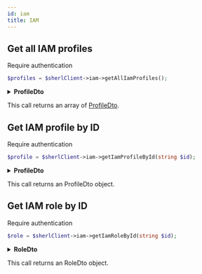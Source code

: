 ```yaml
---
id: iam
title: IAM
---
```


## Get all IAM profiles

<span class="badge badge--warning">Require authentication</span>

```php
$profiles = $sherlClient->iam->getAllIamProfiles();
```

<details>
 <summary><b>ProfileDto</b></summary>

| Fields         | Type                                  |      Required      | Description                             |
| -------------- | ------------------------------------- | :----------------: | --------------------------------------- |
| **id**         | string                                | :white_check_mark: | Unique identifier for the profile       |
| **uri**        | string                                | :white_check_mark: | Uri for the profile                     |
| **name**       | string                                | :white_check_mark: | Name of the profile                     |
| **consumerId** | string                                |        :x:         | Consumer ID associated with the profile |
| **roles**      | array of [RoleDto](iam-types#RoleDto) | :white_check_mark: | Array of associated roles               |
| **createdAt**  | datetime                              |        :x:         | Date and time of profile creation       |
| **updatedAt**  | datetime                              |        :x:         | Date and time of last update            |

</details>

This call returns an array of [ProfileDto](Iam-types#ProfileDto).

## Get IAM profile by ID

<span class="badge badge--warning">Require authentication</span>

```php
$profile = $sherlClient->iam->getIamProfileById(string $id);
```

<details>
 <summary><b>ProfileDto</b></summary>

| Fields         | Type                            |      Required      | Description                             |
| -------------- | ------------------------------- | :----------------: | --------------------------------------- |
| **id**         | string                          | :white_check_mark: | Unique identifier for the profile       |
| **uri**        | string                          | :white_check_mark: | Uri for the profile                     |
| **name**       | string                          | :white_check_mark: | Name of the profile                     |
| **consumerId** | string                          |        :x:         | Consumer ID associated with the profile |
| **roles**      | array of [RoleDto](iam#RoleDto) | :white_check_mark: | Array of associated roles               |
| **createdAt**  | datetime                        |        :x:         | Date and time of profile creation       |
| **updatedAt**  | datetime                        |        :x:         | Date and time of last update            |

</details>

This call returns an ProfileDto object.

## Get IAM role by ID

<span class="badge badge--warning">Require authentication</span>

```php
$role = $sherlClient->iam->getIamRoleById(string $id);
```

<details>
 <summary><b>RoleDto</b></summary>

| Fields          | Type                                            |      Required      | Description                    |
| --------------- | ----------------------------------------------- | :----------------: | ------------------------------ |
| **id**          | string                                          | :white_check_mark: | Unique identifier for the role |
| **uri**         | string                                          | :white_check_mark: | Uri for the role               |
| **name**        | string                                          | :white_check_mark: | Name of the role               |
| **description** | string                                          | :white_check_mark: | Description of the role        |
| **statement**   | array of [StatementDto](iam-types#StatementDto) |        :x:         | Array of associated statements |
| **createdAt**   | datetime                                        |        :x:         | Date and time of role creation |
| **updatedAt**   | datetime                                        |        :x:         | Date and time of last update   |

</details>

This call returns an RoleDto object.
